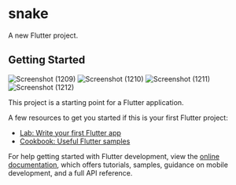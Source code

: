 # snake

A new Flutter project.

## Getting Started
![Screenshot (1209)](https://github.com/Ghada-Ragb/Snake/assets/93228711/c9153f99-ad5a-4303-8f59-91c31688f5af)
![Screenshot (1210)](https://github.com/Ghada-Ragb/Snake/assets/93228711/18a2fca0-9800-4e3c-882c-84091d7000a2)
![Screenshot (1211)](https://github.com/Ghada-Ragb/Snake/assets/93228711/cd066b1d-2865-4e87-978b-dcb9e7610b0a)
![Screenshot (1212)](https://github.com/Ghada-Ragb/Snake/assets/93228711/1641d50b-fd27-4a55-ae81-1fc2060012bb)


This project is a starting point for a Flutter application.

A few resources to get you started if this is your first Flutter project:

- [Lab: Write your first Flutter app](https://docs.flutter.dev/get-started/codelab)
- [Cookbook: Useful Flutter samples](https://docs.flutter.dev/cookbook)

For help getting started with Flutter development, view the
[online documentation](https://docs.flutter.dev/), which offers tutorials,
samples, guidance on mobile development, and a full API reference.

